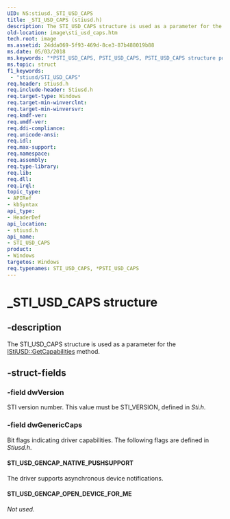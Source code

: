 ```yaml
---
UID: NS:stiusd._STI_USD_CAPS
title: _STI_USD_CAPS (stiusd.h)
description: The STI_USD_CAPS structure is used as a parameter for the IStiUSD::GetCapabilities method.
old-location: image\sti_usd_caps.htm
tech.root: image
ms.assetid: 24dda069-5f93-469d-8ce3-87b488019b88
ms.date: 05/03/2018
ms.keywords: "*PSTI_USD_CAPS, PSTI_USD_CAPS, PSTI_USD_CAPS structure pointer [Imaging Devices], STI_USD_CAPS, STI_USD_CAPS structure [Imaging Devices], _STI_USD_CAPS, image.sti_usd_caps, stifnc_4f136561-e3a7-467d-b8be-a60db8534126.xml, stiusd/PSTI_USD_CAPS, stiusd/STI_USD_CAPS"
ms.topic: struct
f1_keywords:
 - "stiusd/STI_USD_CAPS"
req.header: stiusd.h
req.include-header: Stiusd.h
req.target-type: Windows
req.target-min-winverclnt: 
req.target-min-winversvr: 
req.kmdf-ver: 
req.umdf-ver: 
req.ddi-compliance: 
req.unicode-ansi: 
req.idl: 
req.max-support: 
req.namespace: 
req.assembly: 
req.type-library: 
req.lib: 
req.dll: 
req.irql: 
topic_type:
- APIRef
- kbSyntax
api_type:
- HeaderDef
api_location:
- stiusd.h
api_name:
- STI_USD_CAPS
product:
- Windows
targetos: Windows
req.typenames: STI_USD_CAPS, *PSTI_USD_CAPS
---
```


# _STI_USD_CAPS structure


## -description


The STI_USD_CAPS structure is used as a parameter for the <a href="https://docs.microsoft.com/windows-hardware/drivers/ddi/content/stiusd/nf-stiusd-istiusd-getcapabilities">IStiUSD::GetCapabilities</a> method.


## -struct-fields




### -field dwVersion

STI version number. This value must be STI_VERSION, defined in <i>Sti.h</i>.


### -field dwGenericCaps

Bit flags indicating driver capabilities. The following flags are defined in <i>Stiusd.h</i>.





#### STI_USD_GENCAP_NATIVE_PUSHSUPPORT

The driver supports asynchronous device notifications.





#### STI_USD_GENCAP_OPEN_DEVICE_FOR_ME

<i>Not used.</i>

